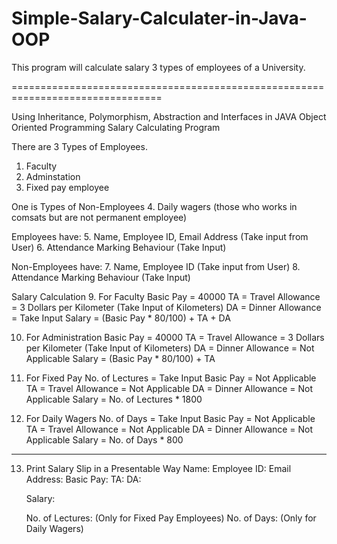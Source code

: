 # Simple-Salary-Calculater-in-Java-OOP
This program will calculate salary 3 types of employees of a University. 

================================================================================

Using Inheritance, Polymorphism, Abstraction and Interfaces in JAVA Object Oriented Programming
Salary Calculating Program

There are 3 Types of Employees.
1.	Faculty
2.	Adminstation
3.	Fixed pay employee 

One is Types of Non-Employees
4.	Daily wagers (those who works in comsats but are not permanent employee)

Employees have:
5.	Name, Employee ID, Email Address (Take input from User)
6.	Attendance Marking Behaviour (Take Input)

Non-Employees have:
7.	Name, Employee ID (Take input from User)
8.	Attendance Marking Behaviour (Take Input)

Salary Calculation
9. 	For Faculty
		Basic Pay = 40000
		TA = Travel Allowance = 3 Dollars per Kilometer (Take Input of Kilometers)
		DA = Dinner Allowance = Take Input
		Salary = (Basic Pay * 80/100) + TA + DA

10.	For Administration
		Basic Pay = 40000
		TA = Travel Allowance = 3 Dollars per Kilometer (Take Input of Kilometers)
		DA = Dinner Allowance = Not Applicable
		Salary = (Basic Pay * 80/100) + TA

11.	For Fixed Pay
		No. of Lectures = Take Input
		Basic Pay = Not Applicable
		TA = Travel Allowance = Not Applicable
		DA = Dinner Allowance = Not Applicable
		Salary = No. of Lectures * 1800

12.	For Daily Wagers
		No. of Days = Take Input
		Basic Pay = Not Applicable
		TA = Travel Allowance = Not Applicable
		DA = Dinner Allowance = Not Applicable
		Salary = No. of Days * 800
-----------------------------------------------------------------------------
13.	Print Salary Slip in a Presentable Way
	Name:
	Employee ID:
	Email Address:
	Basic Pay:
	TA:
	DA:

	Salary:

	No. of Lectures: (Only for Fixed Pay Employees)
	No. of Days: (Only for Daily Wagers)
